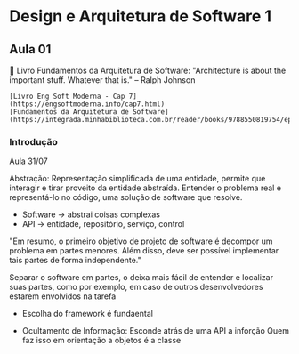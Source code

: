 # Design e Arquitetura de Software 1

## Aula 01

📕 Livro Fundamentos da Arquitetura de Software: 
    "Architecture is about the important stuff. Whatever that is." – Ralph Johnson 

    [Livro Eng Soft Moderna - Cap 7](https://engsoftmoderna.info/cap7.html)
    [Fundamentos da Arquitetura de Software](https://integrada.minhabiblioteca.com.br/reader/books/9788550819754/epubcfi/6/2%5B%3Bvnd.vst.idref%3Dcover%5D!/4/2/2%4051:1)


### Introdução
Aula 31/07

Abstração: Representação simplificada de uma entidade, permite que interagir e tirar proveito da entidade abstraída. Entender o problema real e representá-lo no código, uma solução de software que resolve.

- Software -> abstrai coisas complexas
- API -> entidade, repositório, serviço, control

"Em resumo, o primeiro objetivo de projeto de software é decompor um problema em partes menores. Além disso, deve ser possível implementar tais partes de forma independente."

Separar o software em partes, o deixa mais fácil de entender e localizar suas partes, como por exemplo, em caso de outros desenvolvedores estarem envolvidos na tarefa

- Escolha do framework é fundaental

- Ocultamento de Informação: Esconde atrás de uma API a inforção
    Quem faz isso em orientação a objetos é a classe
